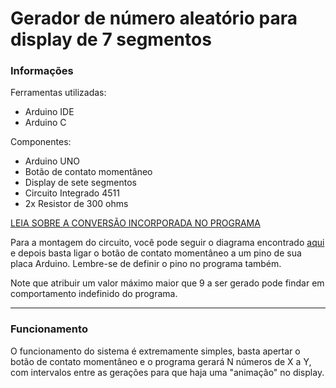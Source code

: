 # Gerador de número aleatório para display de 7 segmentos 
### Informações
  <div align='left'>
    Ferramentas utilizadas: 
    <ul>
      <li>Arduino IDE</li>
      <li>Arduino C</li>
    </ul>
    Componentes: 
    <ul>
      <li>Arduino UNO</li>
      <li>Botão de contato momentâneo</li>
      <li>Display de sete segmentos</li>
      <li>Circuito Integrado 4511</li>
      <li>2x Resistor de 300 ohms</li>
    </ul>
    <p>
      <a href='https://byjus.com/maths/decimal-to-binary/'>LEIA SOBRE A CONVERSÃO INCORPORADA NO PROGRAMA</a><br/>
    </p>  
    <p>
      Para a montagem do circuito, você pode seguir o diagrama encontrado
      <a href='https://www.arduinoecia.com.br/como-usar-decodificador-cd4511-arduino-display-7-segmentos/'>aqui</a>
      e depois basta ligar o botão de contato momentâneo a um pino de sua placa Arduino. Lembre-se de definir o pino
      no programa também.
    </p>
    <p>
      Note que atribuir um valor máximo maior que 9 a ser gerado pode findar em comportamento indefinido do programa.
    </p>
  </div>
  <hr/>
<h3>Funcionamento</h3>
<div align='left'>
  O funcionamento do sistema é extremamente simples, basta apertar o botão de contato momentâneo e o programa gerará
  N números de X a Y, com intervalos entre as gerações para que haja uma "animação" no display.
</div>
